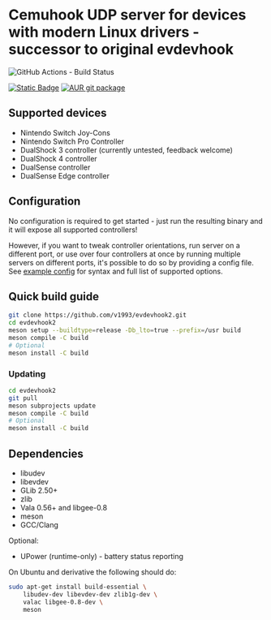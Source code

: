 # Cemuhook UDP server for devices with modern Linux drivers - successor to original evdevhook
![GitHub Actions - Build Status](https://img.shields.io/github/actions/workflow/status/v1993/evdevhook2/meson.yml)

[![Static Badge](https://img.shields.io/badge/AppImage-x86__64%2FARM64-blue)](https://github.com/v1993/evdevhook2/releases/latest)
[![AUR git package](https://img.shields.io/badge/aur-evdevhook2--git-blue)](https://aur.archlinux.org/packages/evdevhook2-git)

## Supported devices

* Nintendo Switch Joy-Cons
* Nintendo Switch Pro Controller
* DualShock 3 controller (currently untested, feedback welcome)
* DualShock 4 controller
* DualSense controller
* DualSense Edge controller

## Configuration

No configuration is required to get started - just run the resulting binary and
it will expose all supported controllers!

However, if you want to tweak controller orientations, run server on a different
port, or use over four controllers at once by running multiple servers on
different ports, it's possible to do so by providing a config file. See
[example config](ExampleConfig.ini) for syntax and full list of supported options.

## Quick build guide

```bash
git clone https://github.com/v1993/evdevhook2.git
cd evdevhook2
meson setup --buildtype=release -Db_lto=true --prefix=/usr build
meson compile -C build
# Optional
meson install -C build
```

### Updating
```bash
cd evdevhook2
git pull
meson subprojects update
meson compile -C build
# Optional
meson install -C build
```

## Dependencies
* libudev
* libevdev
* GLib 2.50+
* zlib
* Vala 0.56+ and libgee-0.8
* meson
* GCC/Clang

Optional:
* UPower (runtime-only) - battery status reporting

On Ubuntu and derivative the following should do:

```bash
sudo apt-get install build-essential \
    libudev-dev libevdev-dev zlib1g-dev \
    valac libgee-0.8-dev \
    meson
```

